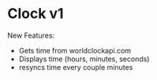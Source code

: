 # Clock v1

New Features:
- Gets time from worldclockapi.com
- Displays time (hours, minutes, seconds)
- resyncs time every couple minutes
